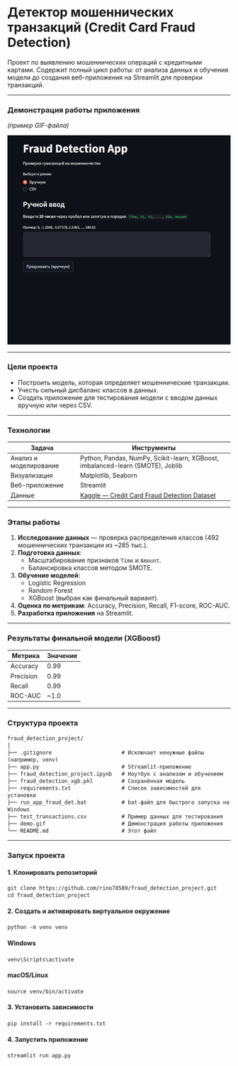 # Детектор мошеннических транзакций (Credit Card Fraud Detection)

Проект по выявлению мошеннических операций с кредитными картами. Содержит полный цикл работы: от анализа данных и обучения модели до создания веб-приложения на Streamlit для проверки транзакций.

---

### Демонстрация работы приложения
*(пример GIF-файла)*  

![Демонстрация работы приложения](demo.gif)

---

### Цели проекта
- Построить модель, которая определяет мошеннические транзакции.
- Учесть сильный дисбаланс классов в данных.
- Создать приложение для тестирования модели с вводом данных вручную или через CSV.

---

### Технологии

| Задача | Инструменты |
|--------|-------------|
| Анализ и моделирование | Python, Pandas, NumPy, Scikit-learn, XGBoost, imbalanced-learn (SMOTE), Joblib |
| Визуализация | Matplotlib, Seaborn |
| Веб-приложение | Streamlit |
| Данные | [Kaggle — Credit Card Fraud Detection Dataset](https://www.kaggle.com/datasets/mlg-ulb/creditcardfraud) |

---

### Этапы работы
1. **Исследование данных** — проверка распределения классов (492 мошеннических транзакции из ~285 тыс.).
2. **Подготовка данных**:
   - Масштабирование признаков `Time` и `Amount`.
   - Балансировка классов методом SMOTE.
3. **Обучение моделей**:
   - Logistic Regression
   - Random Forest
   - XGBoost (выбран как финальный вариант).
4. **Оценка по метрикам**: Accuracy, Precision, Recall, F1-score, ROC-AUC.
5. **Разработка приложения** на Streamlit.

---

### Результаты финальной модели (XGBoost)
| Метрика     | Значение |
|-------------|----------|
| Accuracy    | 0.99     |
| Precision   | 0.99     |
| Recall      | 0.99     |
| ROC-AUC     | ~1.0     |

---

### Структура проекта
```
fraud_detection_project/
│
├── .gitignore                      # Исключает ненужные файлы (например, venv)
├── app.py                          # Streamlit-приложение
├── fraud_detection_project.ipynb   # Ноутбук с анализом и обучением
├── fraud_detection_xgb.pkl         # Сохранённая модель
├── requirements.txt                # Список зависимостей для установки
├── run_app_fraud_det.bat           # bat-файл для быстрого запуска на Windows
├── test_transactions.csv           # Пример данных для тестирования
├── demo.gif                        # Демонстрация работы приложения
└── README.md                       # Этот файл
```

---

### Запуск проекта
#### 1. Клонировать репозиторий
```
git clone https://github.com/rino78589/fraud_detection_project.git
cd fraud_detection_project
```

#### 2. Создать и активировать виртуальное окружение
```python -m venv venv```
#### Windows
```venv\Scripts\activate```
#### macOS/Linux
```source venv/bin/activate```

#### 3. Установить зависимости
```pip install -r requirements.txt```

#### 4. Запустить приложение
```streamlit run app.py```
